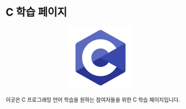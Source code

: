 # C 학습 페이지
<p align="center">
    <img src="./Images/Logo.webp" style="zoom: 33%;">
</p>

이곳은 C 프로그래밍 언어 학습을 원하는 참여자들을 위한 C 학습 페이지입니다.

